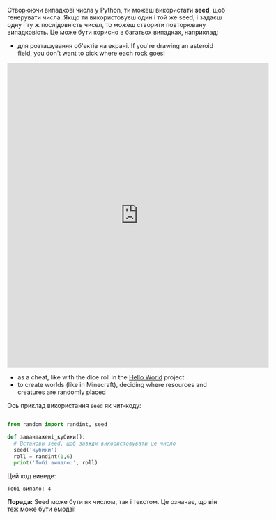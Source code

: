 Створюючи випадкові числа у Python, ти можеш використати **seed**, щоб генерувати числа. Якщо ти використовуєш один і той же seed, і задаєш одну і ту ж послідовність чисел, то можеш створити повторювану випадковість. Це може бути корисно в багатьох випадках, наприклад:

- для розташування об'єктів на екрані. If you're drawing an asteroid field, you don't want to pick where each rock goes!

<iframe src="https://editor.raspberrypi.org/en/embed/viewer/dodge-asteroids-example" width="600" height="700" frameborder="0" marginwidth="0" marginheight="0" allowfullscreen>
</iframe>

- as a cheat, like with the dice roll in the [Hello World](https://projects.raspberrypi.org/en/projects/hello-world) project
- to create worlds (like in Minecraft), deciding where resources and creatures are randomly placed


Ось приклад використання `seed` як чит-коду:

```python

from random import randint, seed

def завантажені_кубики():
  # Встанови seed, щоб завжди використовувати це число
  seed('кубики')
  roll = randint(1,6)
  print('Тобі випало:', roll)

```
Цей код виведе:

```
Тобі випало: 4
```

**Порада:** Seed може бути як числом, так і текстом. Це означає, що він теж може бути емодзі!
